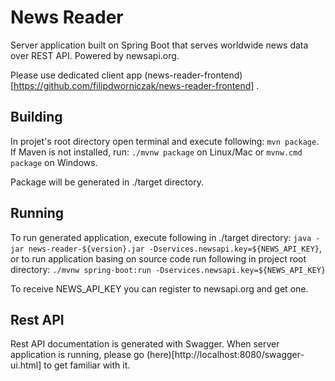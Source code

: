 # News Reader

Server application built on Spring Boot that serves worldwide news data over REST API. Powered by newsapi.org.

Please use dedicated client app (news-reader-frontend)[https://github.com/filipdworniczak/news-reader-frontend] .

## Building

In projet's root directory open terminal and execute following: `mvn package`.
If Maven is not installed, run: `./mvnw package` on Linux/Mac or `mvnw.cmd package` on Windows.

Package will be generated in ./target directory.

## Running

To run generated application, execute following in ./target directory: `java -jar news-reader-${version}.jar -Dservices.newsapi.key=${NEWS_API_KEY}`,
or to run application basing on source code run following in project root directory:
`./mvnw spring-boot:run -Dservices.newsapi.key=${NEWS_API_KEY}`

To receive NEWS_API_KEY you can register to newsapi.org and get one.

## Rest API

Rest API documentation is generated with Swagger. When server application is running, please go (here)[http://localhost:8080/swagger-ui.html] to get familiar with it.
